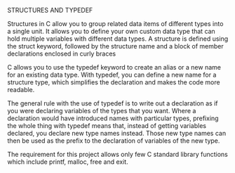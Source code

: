 STRUCTURES AND TYPEDEF


Structures in C allow you to group related data items of different types into a single unit. It allows you to define your own custom data type that can hold multiple variables with different data types. A structure is defined using the struct keyword, followed by the structure name and a block of member declarations enclosed in curly braces

C allows you to use the typedef keyword to create an alias or a new name for an existing data type. With typedef, you can define a new name for a structure type, which simplifies the declaration and makes the code more readable.

The general rule with the use of typedef is to write out a declaration as if you were declaring variables of the types that you want. Where a declaration would have introduced names with particular types, prefixing the whole thing with typedef means that, instead of getting variables declared, you declare new type names instead. Those new type names can then be used as the prefix to the declaration of variables of the new type.



The requirement for this project allows only few  C standard library functions which include printf, malloc, free and exit.
